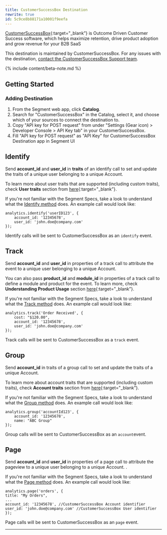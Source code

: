 ```yaml
---
title: CustomerSuccessBox Destination
rewrite: true
id: 5c9ce8b88171a10001f9eefa
---
```

[CustomerSuccessBox](https://customersuccessbox.com/?utm_source=segmentio&utm_medium=docs&utm_campaign=partners){:target="_blank”} is Outcome Driven Customer Success software, which helps maximize retention, drive product adoption and grow revenue for your B2B SaaS

This destination is maintained by CustomerSuccessBox. For any issues with the destination, [contact the CustomerSuccessBox Support team](mailto:support@customersuccessbox.com).

{% include content/beta-note.md %}


## Getting Started




### Adding Destination

1. From the Segment web app, click **Catalog**.
2. Search for "CustomerSuccessBox" in the Catalog, select it, and choose which of your sources to connect the destination to.
3. Copy "API key for POST request" from under "Settings (Gear icon) > Developer Console > API Key tab" in your CustomerSuccessBox.
4. Fill "API key for POST request" as "API Key" for CustomerSuccessBox Destination app in Segment UI

## Identify

Send **account_id** and **user_id** in **traits** of an identify call to set and update the traits of a unique user belonging to a unique Account.

To learn more about user traits that are supported (including custom traits), check **User traits** section from [here](https://support.customersuccessbox.com/article/77-customersuccessbox-destination-on-segment-com){:target="_blank”}.

If you're not familiar with the Segment Specs, take a look to understand what the [Identify method](/docs/connections/spec/identify/) does. An example call would look like:

```
analytics.identify('userID123', {
	account_id: '12345678',
	user_id: 'john.doe@company.com'
});
```

Identify calls will be sent to CustomerSuccessBox as an `identify` event.


## Track

Send **account_id** and **user_id** in properties of a track call to attribute the event to a unique user belonging to a unique Account.

You can also pass **product_id** and **module_id** in properties of a track call to define a module and product for the event. To learn more, check **Understanding Product Usage** section [here](https://support.customersuccessbox.com/article/70-getting-started-with-customersuccessbox){:target="_blank”}.

If you're not familiar with the Segment Specs, take a look to understand what the [Track method](/docs/connections/spec/track/) does. An example call would look like:

```
analytics.track('Order Received', {
	cost: "$120.00",
	account_id: '12345678',
	user_id: 'john.doe@company.com'
});
```

Track calls will be sent to CustomerSuccessBox as a `track` event.


## Group

Send **account_id** in traits of a group call to set and update the traits of a unique Account.

To learn more about account traits that are supported (including custom traits), check **Account traits** section from [here](https://support.customersuccessbox.com/article/77-customersuccessbox-destination-on-segment-com){:target="_blank”}.

If you're not familiar with the Segment Specs, take a look to understand what the [Group method](/docs/connections/spec/group/) does. An example call would look like:

```
analytics.group('accountId123', {
	account_id: '12345678',
	name: "ABC Group"
});
```

Group calls will be sent to CustomerSuccessBox as an `account`event.

## Page

Send **account_id** and **user_id** in properties of a page call to attribute the pageview to a unique user belonging to a unique Account. .

If you're not familiar with the Segment Specs, take a look to understand what the [Page method](/docs/connections/spec/page/) does. An example call would look like:

```
analytics.page('orders', {
title: "My Orders",
...
account_id: '12345678', //CustomerSuccessBox Account identifier
user_id: 'john.doe@company.com' //CustomerSuccessBox User identifier
});
```

Page calls will be sent to CustomerSuccessBox as an `page` event.

---
